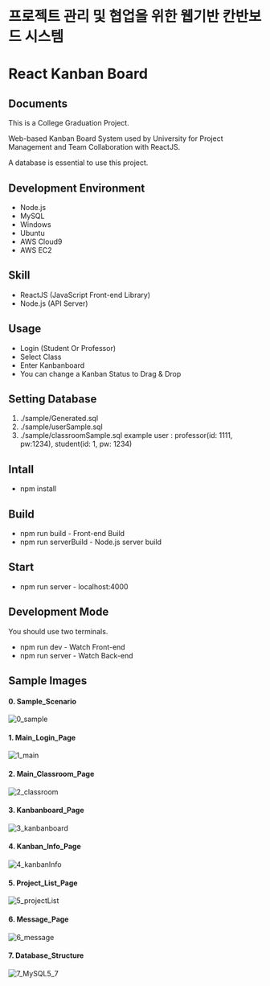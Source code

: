 # 프로젝트 관리 및 협업을 위한 웹기반 칸반보드 시스템
# React Kanban Board

## Documents
This is a College Graduation Project.

Web-based Kanban Board System used by University for Project Management and Team Collaboration with ReactJS.

A database is essential to use this project.

## Development Environment
 - Node.js
 - MySQL
 - Windows
 - Ubuntu
 - AWS Cloud9
 - AWS EC2

 ## Skill
 - ReactJS (JavaScript Front-end Library)
 - Node.js (API Server)

 ## Usage
 - Login (Student Or Professor)
 - Select Class
 - Enter Kanbanboard
 - You can change a Kanban Status to Drag & Drop

## Setting Database
1. ./sample/Generated.sql
2. ./sample/userSample.sql
3. ./sample/classroomSample.sql
example user : professor(id: 1111, pw:1234), student(id: 1, pw: 1234)

## Intall
- npm install

## Build
- npm run build - Front-end Build
- npm run serverBuild - Node.js server build

## Start
- npm run server - localhost:4000

## Development Mode
You should use two terminals.
- npm run dev - Watch Front-end
- npm run server - Watch Back-end

## Sample Images
#### 0. Sample_Scenario
![0_sample](./sample/0_sample.gif)

#### 1. Main_Login_Page
![1_main](./sample/1_main.png)

#### 2. Main_Classroom_Page
![2_classroom](./sample/2_classroom.png)

#### 3. Kanbanboard_Page
![3_kanbanboard](./sample/3_kanbanboard.png)

#### 4. Kanban_Info_Page
![4_kanbanInfo](./sample/4_kanbanInfo.png)

#### 5. Project_List_Page
![5_projectList](./sample/5_projectList.png)

#### 6. Message_Page
![6_message](./sample/6_message.png)

#### 7. Database_Structure
![7_MySQL5_7](./sample/7_MySQL5_7.png)
